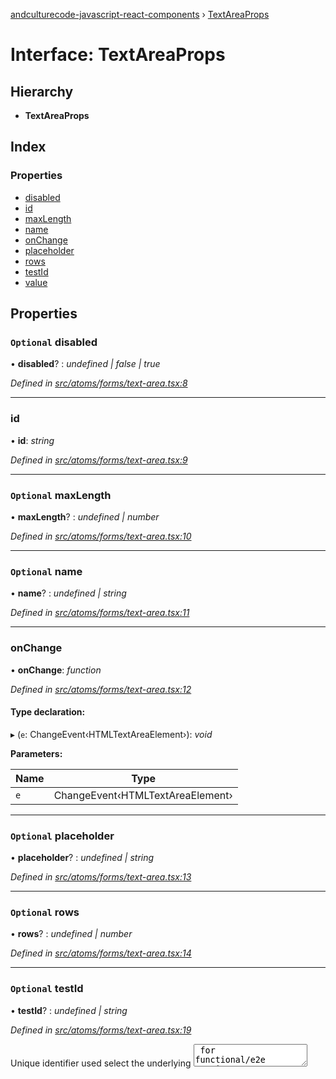 [andculturecode-javascript-react-components](../README.md) › [TextAreaProps](textareaprops.md)

# Interface: TextAreaProps

## Hierarchy

* **TextAreaProps**

## Index

### Properties

* [disabled](textareaprops.md#optional-disabled)
* [id](textareaprops.md#id)
* [maxLength](textareaprops.md#optional-maxlength)
* [name](textareaprops.md#optional-name)
* [onChange](textareaprops.md#onchange)
* [placeholder](textareaprops.md#optional-placeholder)
* [rows](textareaprops.md#optional-rows)
* [testId](textareaprops.md#optional-testid)
* [value](textareaprops.md#optional-value)

## Properties

### `Optional` disabled

• **disabled**? : *undefined | false | true*

*Defined in [src/atoms/forms/text-area.tsx:8](https://github.com/AndcultureCode/AndcultureCode.JavaScript.React.Components/blob/d179e3a/src/atoms/forms/text-area.tsx#L8)*

___

###  id

• **id**: *string*

*Defined in [src/atoms/forms/text-area.tsx:9](https://github.com/AndcultureCode/AndcultureCode.JavaScript.React.Components/blob/d179e3a/src/atoms/forms/text-area.tsx#L9)*

___

### `Optional` maxLength

• **maxLength**? : *undefined | number*

*Defined in [src/atoms/forms/text-area.tsx:10](https://github.com/AndcultureCode/AndcultureCode.JavaScript.React.Components/blob/d179e3a/src/atoms/forms/text-area.tsx#L10)*

___

### `Optional` name

• **name**? : *undefined | string*

*Defined in [src/atoms/forms/text-area.tsx:11](https://github.com/AndcultureCode/AndcultureCode.JavaScript.React.Components/blob/d179e3a/src/atoms/forms/text-area.tsx#L11)*

___

###  onChange

• **onChange**: *function*

*Defined in [src/atoms/forms/text-area.tsx:12](https://github.com/AndcultureCode/AndcultureCode.JavaScript.React.Components/blob/d179e3a/src/atoms/forms/text-area.tsx#L12)*

#### Type declaration:

▸ (`e`: ChangeEvent‹HTMLTextAreaElement›): *void*

**Parameters:**

Name | Type |
------ | ------ |
`e` | ChangeEvent‹HTMLTextAreaElement› |

___

### `Optional` placeholder

• **placeholder**? : *undefined | string*

*Defined in [src/atoms/forms/text-area.tsx:13](https://github.com/AndcultureCode/AndcultureCode.JavaScript.React.Components/blob/d179e3a/src/atoms/forms/text-area.tsx#L13)*

___

### `Optional` rows

• **rows**? : *undefined | number*

*Defined in [src/atoms/forms/text-area.tsx:14](https://github.com/AndcultureCode/AndcultureCode.JavaScript.React.Components/blob/d179e3a/src/atoms/forms/text-area.tsx#L14)*

___

### `Optional` testId

• **testId**? : *undefined | string*

*Defined in [src/atoms/forms/text-area.tsx:19](https://github.com/AndcultureCode/AndcultureCode.JavaScript.React.Components/blob/d179e3a/src/atoms/forms/text-area.tsx#L19)*

Unique identifier used select the underlying <textarea> for functional/e2e testing

___

### `Optional` value

• **value**? : *undefined | string*

*Defined in [src/atoms/forms/text-area.tsx:20](https://github.com/AndcultureCode/AndcultureCode.JavaScript.React.Components/blob/d179e3a/src/atoms/forms/text-area.tsx#L20)*
